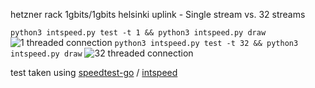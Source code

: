 hetzner rack 1gbits/1gbits helsinki uplink - Single stream vs. 32 streams

```python3 intspeed.py test -t 1 && python3 intspeed.py draw```
![1 threaded connection](speedtest-hetzner-rack-1thread.png)
```python3 intspeed.py test -t 32 && python3 intspeed.py draw```
![32 threaded connection](speedtest-hetzner-rack-32thread.png)

test taken using [speedtest-go](https://github.com/showwin/speedtest-go) / [intspeed](https://github.com/rotkonetworks/intspeed)

